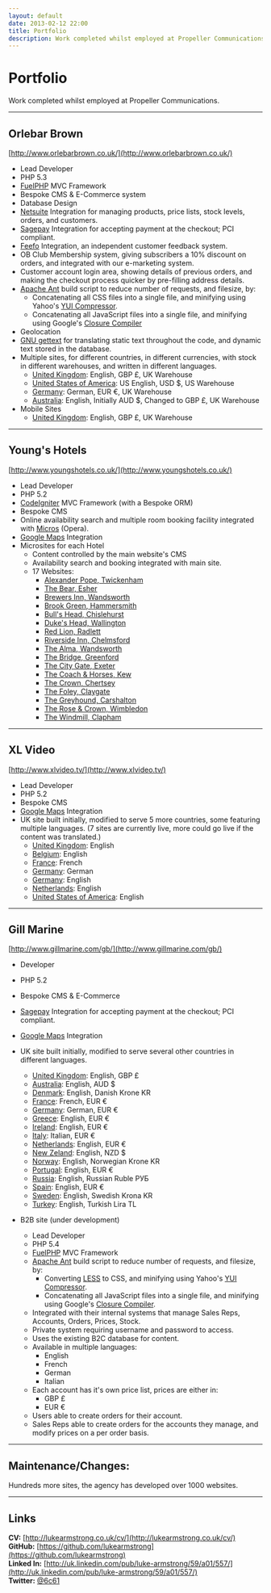 ```yaml
---
layout: default
date: 2013-02-12 22:00
title: Portfolio
description: Work completed whilst employed at Propeller Communications
---
```


# Portfolio

Work completed whilst employed at Propeller Communications.

---


## Orlebar Brown
[http://www.orlebarbrown.co.uk/](http://www.orlebarbrown.co.uk/)

- Lead Developer
- PHP 5.3
- [FuelPHP](http://fuelphp.com/) MVC Framework
- Bespoke CMS & E-Commerce system
- Database Design
- [Netsuite](http://www.netsuite.com/) Integration for managing products, price lists, stock levels, orders, and customers.
- [Sagepay](http://www.sagepay.com/) Integration for accepting payment at the checkout; PCI compliant.
- [Feefo](http://www.feefo.com/) Integration, an independent customer feedback system.
- OB Club Membership system, giving subscribers a 10% discount on orders, and integrated with our e-marketing system.
- Customer account login area, showing details of previous orders, and making the checkout process quicker by pre-filling address details.
- [Apache Ant](http://ant.apache.org/) build script to reduce number of requests, and filesize, by:
	- Concatenating all CSS files into a single file, and minifying using Yahoo's [YUI Compressor](http://yui.github.com/yuicompressor/).
	- Concatenating all JavaScript files into a single file, and minifying using Google's [Closure Compiler](https://developers.google.com/closure/compiler/)
- Geolocation
- [GNU gettext](http://en.wikipedia.org/wiki/Gettext) for translating static text throughout the code, and dynamic text stored in the database.
- Multiple sites, for different countries, in different currencies, with stock in different warehouses, and written in different languages.
	- [United Kingdom](http://www.orlebarbrown.co.uk/): English, GBP £, UK Warehouse
	- [United States of America](http://www.orlebarbrown.com/): US English, USD $, US Warehouse
	- [Germany](http://www.orlebarbrown.de/): German, EUR €, UK Warehouse
	- [Australia](http://www.orlebarbrown.au.com/): English, Initially AUD $, Changed to GBP £, UK Warehouse
- Mobile Sites
	- [United Kingdom](http://mobile.orlebarbrown.co.uk/): English, GBP £, UK Warehouse


---


## Young's Hotels
[http://www.youngshotels.co.uk/](http://www.youngshotels.co.uk/)

- Lead Developer
- PHP 5.2
- [CodeIgniter](http://ellislab.com/codeigniter) MVC Framework (with a Bespoke ORM)
- Bespoke CMS
- Online availability search and multiple room booking facility integrated with [Micros](http://www.micros.com/) (Opera).
- [Google Maps](https://developers.google.com/maps/) Integration
- Microsites for each Hotel
	- Content controlled by the main website's CMS
	- Availability search and booking integrated with main site.
	- 17 Websites:
		- [Alexander Pope, Twickenham](http://www.alexanderpope.co.uk/)
		- [The Bear, Esher](http://bearesher.co.uk/)
		- [Brewers Inn, Wandsworth](http://www.brewersinn.co.uk/)
		- [Brook Green, Hammersmith](http://www.brookgreenhotel.co.uk/)
		- [Bull's Head, Chislehurst](http://www.thebullsheadhotel.co.uk/)
		- [Duke's Head, Wallington](http://www.dukesheadsurrey.co.uk/)
		- [Red Lion, Radlett](http://www.redlionradlett.co.uk/)
		- [Riverside Inn, Chelmsford](http://www.riversideinnessex.co.uk/)
		- [The Alma, Wandsworth](http://www.almawandsworth.com/)
		- [The Bridge, Greenford](http://www.thebridgehotel.com/)
		- [The City Gate, Exeter](http://www.citygatehotel.com/)
		- [The Coach & Horses, Kew](http://www.coachhotelkew.co.uk/)
		- [The Crown, Chertsey](http://www.crownchertsey.co.uk/)
		- [The Foley, Claygate](http://www.thefoley.co.uk/)
		- [The Greyhound, Carshalton](http://www.greyhoundhotel.net/)
		- [The Rose & Crown, Wimbledon](http://www.roseandcrownwimbledon.co.uk/)
		- [The Windmill, Clapham](http://www.windmillclapham.co.uk/)


---


## XL Video
[http://www.xlvideo.tv/](http://www.xlvideo.tv/)

- Lead Developer
- PHP 5.2
- Bespoke CMS
- [Google Maps](https://developers.google.com/maps/) Integration
- UK site built initially, modified to serve 5 more countries, some featuring multiple languages. (7 sites are currently live, more could go live if the content was translated.)
	- [United Kingdom](http://www.xlvideo.tv/): English
	- [Belgium](http://en.xlvideo.be/): English
	- [France](http://www.xlvideo.fr/): French
	- [Germany](http://www.xlvideo.de/): German
	- [Germany](http://en.xlvideo.de/): English
	- [Netherlands](http://en.xlvideo.nl/): English
	- [United States of America](http://www.xlvideo.us.com/): English


---


## Gill Marine
[http://www.gillmarine.com/gb/](http://www.gillmarine.com/gb/)

- Developer
- PHP 5.2
- Bespoke CMS & E-Commerce
- [Sagepay](http://www.sagepay.com/) Integration for accepting payment at the checkout; PCI compliant.
- [Google Maps](https://developers.google.com/maps/) Integration
- UK site built initially, modified to serve several other countries in different languages.
	- [United Kingdom](http://www.gillmarine.com/gb/): English, GBP £
	- [Australia](http://www.gillmarine.com/au/): English, AUD $
	- [Denmark](http://www.gillmarine.com/dk/): English, Danish Krone KR
	- [France](http://www.gillmarine.com/fr/): French,  EUR €
	- [Germany](http://www.gillmarine.com/de/): German, EUR €
	- [Greece](http://www.gillmarine.com/gr/): English, EUR €
	- [Ireland](http://www.gillmarine.com/ie/): English, EUR €
	- [Italy](http://www.gillmarine.com/it/): Italian, EUR €
	- [Netherlands](http://www.gillmarine.com/nl/): English, EUR €
	- [New Zeland](http://www.gillmarine.com/nz/): English, NZD $
	- [Norway](http://www.gillmarine.com/no/): English, Norwegian Krone KR
	- [Portugal](http://www.gillmarine.com/pt/): English,  EUR €
	- [Russia](http://www.gillmarine.com/ru/): English, Russian Ruble РУБ
	- [Spain](http://www.gillmarine.com/es/): English, EUR €
	- [Sweden](http://www.gillmarine.com/se/): English, Swedish Krona KR
	- [Turkey](http://www.gillmarine.com/tr/): English, Turkish Lira TL


- B2B site (under development)
	- Lead Developer
	- PHP 5.4
	- [FuelPHP](http://fuelphp.com/) MVC Framework
	- [Apache Ant](http://ant.apache.org/) build script to reduce number of requests, and filesize, by:
		- Converting [LESS](http://lesscss.org/) to CSS, and minifying using Yahoo's [YUI Compressor](http://yui.github.com/yuicompressor/).
		- Concatenating all JavaScript files into a single file, and minifying using Google's [Closure Compiler](https://developers.google.com/closure/compiler/).
	- Integrated with their internal systems that manage Sales Reps, Accounts, Orders, Prices, Stock.
	- Private system requiring username and password to access.
	- Uses the existing B2C database for content.
	- Available in multiple languages:
		- English
		- French
		- German
		- Italian
	- Each account has it's own price list, prices are either in:
		- GBP £
		- EUR €
	- Users able to create orders for their account.
	- Sales Reps able to create orders for the accounts they manage, and modify prices on a per order basis.


---


## Maintenance/Changes:

Hundreds more sites, the agency has developed over 1000 websites.


---


## Links

**CV:**        [http://lukearmstrong.co.uk/cv/](http://lukearmstrong.co.uk/cv/)  
**GitHub:**    [https://github.com/lukearmstrong](https://github.com/lukearmstrong)  
**Linked In:** [http://uk.linkedin.com/pub/luke-armstrong/59/a01/557/](http://uk.linkedin.com/pub/luke-armstrong/59/a01/557/)  
**Twitter:**   [@6c61](https://twitter.com/6c61)


